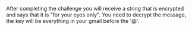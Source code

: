 After completing the challenge you will receive a string that is encrypted and says that it is "for your eyes only". You need to decrypt the message, the key will be everything in your gmail before the '@'.